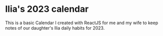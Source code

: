 # Ilia's 2023 calendar
This is a basic Calendar I created with ReactJS for me and my wife to keep notes of our daughter's Ilia daily habits for 2023.
